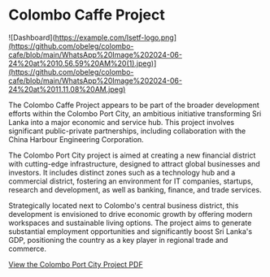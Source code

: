 # Colombo Caffe Project

![Dashboard](https://example.com/lsetf-logo.png](https://github.com/obeleg/colombo-cafe/blob/main/WhatsApp%20Image%202024-06-24%20at%2010.56.59%20AM%20(1).jpeg)](https://github.com/obeleg/colombo-cafe/blob/main/WhatsApp%20Image%202024-06-24%20at%2011.11.08%20AM.jpeg)

The Colombo Caffe Project appears to be part of the broader development efforts within the Colombo Port City, an ambitious initiative transforming Sri Lanka into a major economic and service hub. This project involves significant public-private partnerships, including collaboration with the China Harbour Engineering Corporation.

The Colombo Port City project is aimed at creating a new financial district with cutting-edge infrastructure, designed to attract global businesses and investors. It includes distinct zones such as a technology hub and a commercial district, fostering an environment for IT companies, startups, research and development, as well as banking, finance, and trade services.

Strategically located next to Colombo's central business district, this development is envisioned to drive economic growth by offering modern workspaces and sustainable living options. The project aims to generate substantial employment opportunities and significantly boost Sri Lanka's GDP, positioning the country as a key player in regional trade and commerce.


[View the Colombo Port City Project PDF](https://example.com/colombo-port-city-project.pdf)

